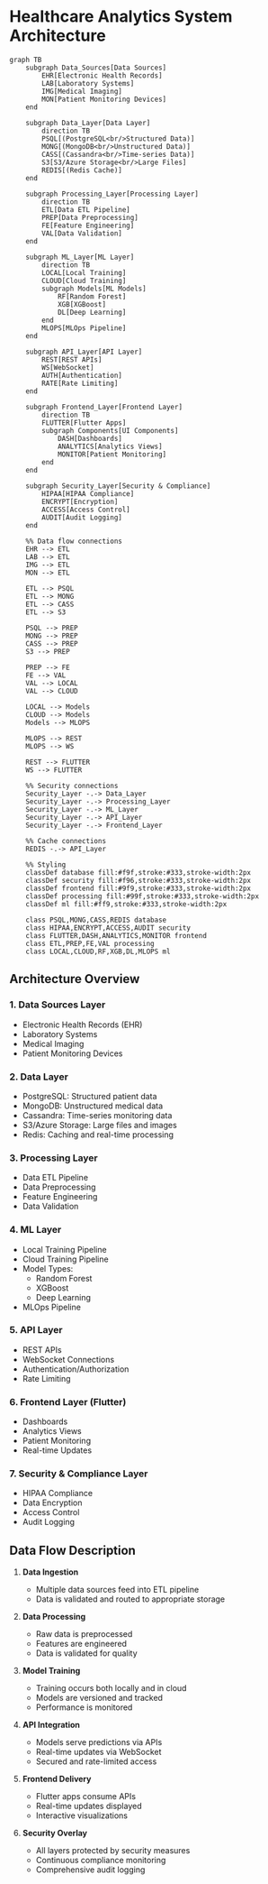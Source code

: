 # Healthcare Analytics System Architecture

```mermaid
graph TB
    subgraph Data_Sources[Data Sources]
        EHR[Electronic Health Records]
        LAB[Laboratory Systems]
        IMG[Medical Imaging]
        MON[Patient Monitoring Devices]
    end

    subgraph Data_Layer[Data Layer]
        direction TB
        PSQL[(PostgreSQL<br/>Structured Data)]
        MONG[(MongoDB<br/>Unstructured Data)]
        CASS[(Cassandra<br/>Time-series Data)]
        S3[S3/Azure Storage<br/>Large Files]
        REDIS[(Redis Cache)]
    end

    subgraph Processing_Layer[Processing Layer]
        direction TB
        ETL[Data ETL Pipeline]
        PREP[Data Preprocessing]
        FE[Feature Engineering]
        VAL[Data Validation]
    end

    subgraph ML_Layer[ML Layer]
        direction TB
        LOCAL[Local Training]
        CLOUD[Cloud Training]
        subgraph Models[ML Models]
            RF[Random Forest]
            XGB[XGBoost]
            DL[Deep Learning]
        end
        MLOPS[MLOps Pipeline]
    end

    subgraph API_Layer[API Layer]
        REST[REST APIs]
        WS[WebSocket]
        AUTH[Authentication]
        RATE[Rate Limiting]
    end

    subgraph Frontend_Layer[Frontend Layer]
        direction TB
        FLUTTER[Flutter Apps]
        subgraph Components[UI Components]
            DASH[Dashboards]
            ANALYTICS[Analytics Views]
            MONITOR[Patient Monitoring]
        end
    end

    subgraph Security_Layer[Security & Compliance]
        HIPAA[HIPAA Compliance]
        ENCRYPT[Encryption]
        ACCESS[Access Control]
        AUDIT[Audit Logging]
    end

    %% Data flow connections
    EHR --> ETL
    LAB --> ETL
    IMG --> ETL
    MON --> ETL

    ETL --> PSQL
    ETL --> MONG
    ETL --> CASS
    ETL --> S3

    PSQL --> PREP
    MONG --> PREP
    CASS --> PREP
    S3 --> PREP

    PREP --> FE
    FE --> VAL
    VAL --> LOCAL
    VAL --> CLOUD

    LOCAL --> Models
    CLOUD --> Models
    Models --> MLOPS

    MLOPS --> REST
    MLOPS --> WS
    
    REST --> FLUTTER
    WS --> FLUTTER

    %% Security connections
    Security_Layer -.-> Data_Layer
    Security_Layer -.-> Processing_Layer
    Security_Layer -.-> ML_Layer
    Security_Layer -.-> API_Layer
    Security_Layer -.-> Frontend_Layer

    %% Cache connections
    REDIS -.-> API_Layer

    %% Styling
    classDef database fill:#f9f,stroke:#333,stroke-width:2px
    classDef security fill:#f96,stroke:#333,stroke-width:2px
    classDef frontend fill:#9f9,stroke:#333,stroke-width:2px
    classDef processing fill:#99f,stroke:#333,stroke-width:2px
    classDef ml fill:#ff9,stroke:#333,stroke-width:2px

    class PSQL,MONG,CASS,REDIS database
    class HIPAA,ENCRYPT,ACCESS,AUDIT security
    class FLUTTER,DASH,ANALYTICS,MONITOR frontend
    class ETL,PREP,FE,VAL processing
    class LOCAL,CLOUD,RF,XGB,DL,MLOPS ml
```

## Architecture Overview

### 1. Data Sources Layer
- Electronic Health Records (EHR)
- Laboratory Systems
- Medical Imaging
- Patient Monitoring Devices

### 2. Data Layer
- PostgreSQL: Structured patient data
- MongoDB: Unstructured medical data
- Cassandra: Time-series monitoring data
- S3/Azure Storage: Large files and images
- Redis: Caching and real-time processing

### 3. Processing Layer
- Data ETL Pipeline
- Data Preprocessing
- Feature Engineering
- Data Validation

### 4. ML Layer
- Local Training Pipeline
- Cloud Training Pipeline
- Model Types:
  - Random Forest
  - XGBoost
  - Deep Learning
- MLOps Pipeline

### 5. API Layer
- REST APIs
- WebSocket Connections
- Authentication/Authorization
- Rate Limiting

### 6. Frontend Layer (Flutter)
- Dashboards
- Analytics Views
- Patient Monitoring
- Real-time Updates

### 7. Security & Compliance Layer
- HIPAA Compliance
- Data Encryption
- Access Control
- Audit Logging

## Data Flow Description

1. **Data Ingestion**
   - Multiple data sources feed into ETL pipeline
   - Data is validated and routed to appropriate storage

2. **Data Processing**
   - Raw data is preprocessed
   - Features are engineered
   - Data is validated for quality

3. **Model Training**
   - Training occurs both locally and in cloud
   - Models are versioned and tracked
   - Performance is monitored

4. **API Integration**
   - Models serve predictions via APIs
   - Real-time updates via WebSocket
   - Secured and rate-limited access

5. **Frontend Delivery**
   - Flutter apps consume APIs
   - Real-time updates displayed
   - Interactive visualizations

6. **Security Overlay**
   - All layers protected by security measures
   - Continuous compliance monitoring
   - Comprehensive audit logging
